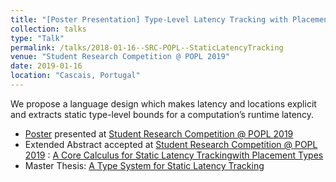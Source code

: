 ```yaml
---
title: "[Poster Presentation] Type-Level Latency Tracking with Placement Types"
collection: talks
type: "Talk"
permalink: /talks/2018-01-16--SRC-POPL--StaticLatencyTracking
venue: "Student Research Competition @ POPL 2019"
date: 2019-01-16
location: "Cascais, Portugal"
---
```


We propose a language design which makes latency and locations explicit and extracts static type-level bounds for a computation’s runtime latency.

- [Poster](https://raw.githubusercontent.com/tobireinhard/Publications/master/posters/POPL19-SRC-Poster.pdf) presented at
  [Student Research Competition @ POPL 2019](https://popl19.sigplan.org/track/POPL-2019-Student-Research-Competition?track=POPL%20Student%20Research%20Competition#Accepted-Posters-)
- Extended Abstract accepted at
  [Student Research Competition @ POPL 2019](https://popl19.sigplan.org/track/POPL-2019-Student-Research-Competition?track=POPL%20Student%20Research%20Competition#Accepted-Posters-)
  :
  [A Core Calculus for Static Latency Trackingwith Placement Types](https://raw.githubusercontent.com/tobireinhard/Publications/master/SRC_papers/POPL19-SRC--CoreCalculusStaticLatencyTracking.pdf)
- Master Thesis:
  [A Type System for Static Latency Tracking](https://raw.githubusercontent.com/tobireinhard/Publications/master/theses/MasterThesis--Tobias_Reinhard--StaticLatencyTracking.pdf)

